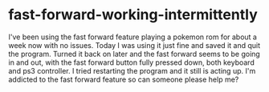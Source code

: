 fast-forward-working-intermittently
===================================

I've been using the fast forward feature playing a pokemon rom for about a week now with no issues.  Today I was using it just fine and saved it and quit the program.  Turned it back on later and the fast forward seems to be going in and out, with the fast forward button fully pressed down, both keyboard and ps3 controller.  I tried restarting the program and it still is acting up.  I'm addicted to the fast forward feature so can someone please help me?

